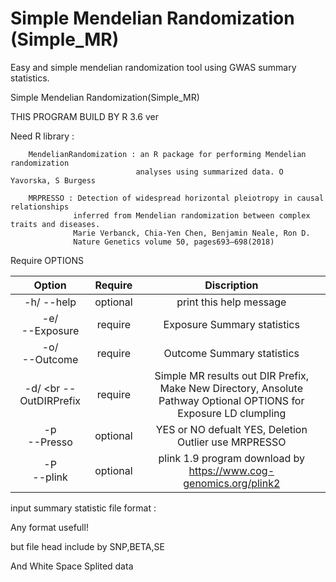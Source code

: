 # Simple Mendelian Randomization (Simple_MR)
Easy and simple mendelian randomization tool using GWAS summary statistics.


Simple Mendelian Randomization(Simple_MR)
  
THIS PROGRAM BUILD BY R 3.6 ver


Need R library :

        MendelianRandomization : an R package for performing Mendelian randomization
                                analyses using summarized data. O Yavorska, S Burgess

        MRPRESSO : Detection of widespread horizontal pleiotropy in causal relationships
                  inferred from Mendelian randomization between complex traits and diseases.
                  Marie Verbanck, Chia-Yen Chen, Benjamin Neale, Ron D.
                  Nature Genetics volume 50, pages693–698(2018)


Require OPTIONS

| Option | Require | Discription | 
| :-------: | :---: | :------: |
| -h/ --help | optional |print this help message|
| -e/ <br> --Exposure | require |  Exposure Summary statistics |
| -o/ <br> --Outcome  | require |  Outcome Summary statistics |
| -d/ <br --OutDIRPrefix | require | Simple MR results out DIR Prefix, Make New Directory, Ansolute Pathway Optional OPTIONS for Exposure LD clumpling |
| -p <br> --Presso  | optional | YES or NO defualt YES, Deletion Outlier use MRPRESSO |
|-P <br> --plink    | optional | plink 1.9 program download by https://www.cog-genomics.org/plink2 |



input summary statistic file format :

Any format usefull!

but file head include by SNP,BETA,SE

And White Space Splited data


